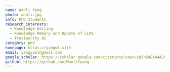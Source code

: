 ```yaml
---
name: Wanli Yang
photo: wanli.jpg
info: PhD Students
research_interests:
  - Knowledge Editing
  - Knowledge Memory and Update of LLMs
  - Trustworthy AI
category: phd
homepage: https://yangwl.site
email: yangyywl@gmail.com
google_scholar: https://scholar.google.com/citations?user=iW5hk4EAAAAJ&hl
github: https://github.com/WanliYoung
---
```

